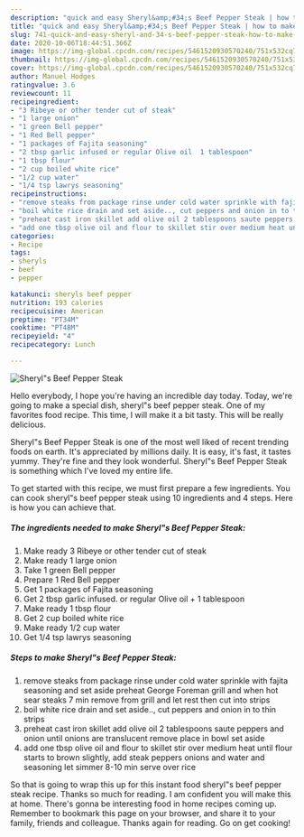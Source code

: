 ```yaml
---
description: "quick and easy Sheryl&amp;#34;s Beef Pepper Steak | how to make healthy Sheryl&amp;#34;s Beef Pepper Steak"
title: "quick and easy Sheryl&amp;#34;s Beef Pepper Steak | how to make healthy Sheryl&amp;#34;s Beef Pepper Steak"
slug: 741-quick-and-easy-sheryl-and-34-s-beef-pepper-steak-how-to-make-healthy-sheryl-and-34-s-beef-pepper-steak
date: 2020-10-06T18:44:51.366Z
image: https://img-global.cpcdn.com/recipes/5461520930570240/751x532cq70/sheryls-beef-pepper-steak-recipe-main-photo.jpg
thumbnail: https://img-global.cpcdn.com/recipes/5461520930570240/751x532cq70/sheryls-beef-pepper-steak-recipe-main-photo.jpg
cover: https://img-global.cpcdn.com/recipes/5461520930570240/751x532cq70/sheryls-beef-pepper-steak-recipe-main-photo.jpg
author: Manuel Hodges
ratingvalue: 3.6
reviewcount: 11
recipeingredient:
- "3 Ribeye or other tender cut of steak"
- "1 large onion"
- "1 green Bell pepper"
- "1 Red Bell pepper"
- "1 packages of Fajita seasoning"
- "2 tbsp garlic infused or regular Olive oil  1 tablespoon"
- "1 tbsp flour"
- "2 cup boiled white rice"
- "1/2 cup water"
- "1/4 tsp lawrys seasoning"
recipeinstructions:
- "remove steaks from package rinse under cold water sprinkle with fajita seasoning and set aside preheat George Foreman grill and when hot sear steaks 7 min remove from grill and let rest then cut into strips"
- "boil white rice drain and set aside.., cut peppers and onion in to thin strips"
- "preheat cast iron skillet add olive oil 2 tablespoons saute peppers and onion until onions are translucent remove place in bowl set aside"
- "add one tbsp olive oil and flour to skillet stir over medium heat until flour starts to brown slightly, add steak peppers onions and water  and seasoning let simmer 8-10  min serve over rice"
categories:
- Recipe
tags:
- sheryls
- beef
- pepper

katakunci: sheryls beef pepper 
nutrition: 193 calories
recipecuisine: American
preptime: "PT34M"
cooktime: "PT48M"
recipeyield: "4"
recipecategory: Lunch

---
```



![Sheryl&#34;s Beef Pepper Steak](https://img-global.cpcdn.com/recipes/5461520930570240/751x532cq70/sheryls-beef-pepper-steak-recipe-main-photo.jpg)

Hello everybody, I hope you're having an incredible day today. Today, we're going to make a special dish, sheryl&#34;s beef pepper steak. One of my favorites food recipe. This time, I will make it a bit tasty. This will be really delicious.

Sheryl&#34;s Beef Pepper Steak is one of the most well liked of recent trending foods on earth. It's appreciated by millions daily. It is easy, it's fast, it tastes yummy. They're fine and they look wonderful. Sheryl&#34;s Beef Pepper Steak is something which I've loved my entire life.




To get started with this recipe, we must first prepare a few ingredients. You can cook sheryl&#34;s beef pepper steak using 10 ingredients and 4 steps. Here is how you can achieve that.

<!--inarticleads1-->

##### The ingredients needed to make Sheryl&#34;s Beef Pepper Steak:

1. Make ready 3 Ribeye or other tender cut of steak
1. Make ready 1 large onion
1. Take 1 green Bell pepper
1. Prepare 1 Red Bell pepper
1. Get 1 packages of Fajita seasoning
1. Get 2 tbsp garlic infused. or regular Olive oil + 1 tablespoon
1. Make ready 1 tbsp flour
1. Get 2 cup boiled white rice
1. Make ready 1/2 cup water
1. Get 1/4 tsp lawrys seasoning




<!--inarticleads2-->

##### Steps to make Sheryl&#34;s Beef Pepper Steak:

1. remove steaks from package rinse under cold water sprinkle with fajita seasoning and set aside preheat George Foreman grill and when hot sear steaks 7 min remove from grill and let rest then cut into strips
1. boil white rice drain and set aside.., cut peppers and onion in to thin strips
1. preheat cast iron skillet add olive oil 2 tablespoons saute peppers and onion until onions are translucent remove place in bowl set aside
1. add one tbsp olive oil and flour to skillet stir over medium heat until flour starts to brown slightly, add steak peppers onions and water  and seasoning let simmer 8-10  min serve over rice




So that is going to wrap this up for this instant food sheryl&#34;s beef pepper steak recipe. Thanks so much for reading. I am confident you will make this at home. There's gonna be interesting food in home recipes coming up. Remember to bookmark this page on your browser, and share it to your family, friends and colleague. Thanks again for reading. Go on get cooking!

